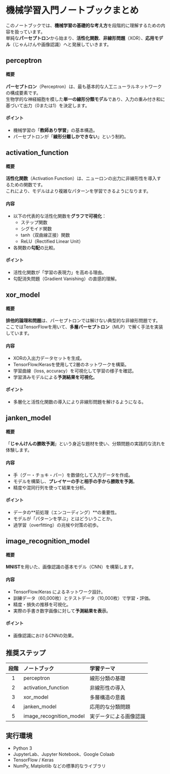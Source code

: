 # 機械学習入門ノートブックまとめ

このノートブックでは、**機械学習の基礎的な考え方**を段階的に理解するための内容を扱っています。  
単純な**パーセプトロン**から始まり、**活性化関数**、**非線形問題**（XOR）、**応用モデル**（じゃんけんや画像認識）へと発展していきます。


## perceptron

#### 概要
**パーセプトロン**（Perceptron）は、最も基本的な人工ニューラルネットワークの構成要素です。  
生物学的な神経細胞を模した**単一の線形分類モデル**であり、入力の重み付き和に基づいて出力（0または1）を決定します。

#### ポイント
- 機械学習の「**教師あり学習**」の基本構造。
- パーセプトロンが「**線形分離しかできない**」という制約。

## activation_function

#### 概要
**活性化関数**（Activation Function）は、ニューロンの出力に非線形性を導入するための関数です。  
これにより、モデルはより複雑なパターンを学習できるようになります。

#### 内容
- 以下の代表的な活性化関数を**グラフで可視化**：
  - ステップ関数
  - シグモイド関数
  - tanh（双曲線正接）関数
  - ReLU（Rectified Linear Unit）
- 各関数の**勾配**の比較。

#### ポイント
- 活性化関数が「学習の表現力」を高める理由。
- 勾配消失問題（Gradient Vanishing）の直感的理解。

## xor_model

#### 概要
**排他的論理和問題**は、パーセプトロンでは解けない典型的な非線形問題です。  
ここではTensorFlowを用いて、**多層パーセプトロン**（MLP）で解く手法を実装しています。

#### 内容
- XORの入出力データセットを生成。
- TensorFlow/Kerasを使用して2層のネットワークを構築。
- 学習曲線（loss, accuracy）を可視化して学習の様子を確認。
- 学習済みモデルによる**予測結果を可視化**。

#### ポイント
- 多層化と活性化関数の導入により非線形問題を解けるようになる。

## janken_model

#### 概要
「**じゃんけんの勝敗予測**」という身近な題材を使い、分類問題の実践的な流れを体験します。

#### 内容
- 手（グー・チョキ・パー）を数値化して入力データを作成。
- モデルを構築し、**プレイヤーの手と相手の手から勝敗を予測**。
- 精度や混同行列を使って結果を分析。

#### ポイント
- データの**前処理（エンコーディング）**の重要性。
- モデルが「パターンを学ぶ」とはどういうことか。
- 過学習（overfitting）の兆候や対策の初歩。

## image_recognition_model

#### 概要
**MNIST**を用いた、画像認識の基本モデル（CNN）を構築します。

#### 内容
- TensorFlow/Keras によるネットワーク設計。
- 訓練データ（60,000枚）とテストデータ（10,000枚）で学習・評価。
- 精度・損失の推移を可視化。
- 実際の手書き数字画像に対して**予測結果を表示**。

#### ポイント
- 画像認識におけるCNNの効果。

## 推奨ステップ

| 段階 | ノートブック | 学習テーマ |
|:--:|:--|:--|
| 1 | perceptron | 線形分類の基礎 |
| 2 | activation_function | 非線形性の導入 |
| 3 | xor_model | 多層構造の意義 |
| 4 | janken_model | 応用的な分類問題 |
| 5 | image_recognition_model | 実データによる画像認識 |

## 実行環境

- Python 3
- JupyterLab、Jupyter Notebook、Google Colaab
- TensorFlow / Keras  
- NumPy, Matplotlib などの標準的なライブラリ  
